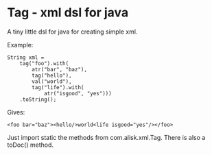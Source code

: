 # Tag - xml dsl for java

A tiny little dsl for java for creating simple xml.

Example:

    String xml =
        tag("foo").with(
            atr("bar", "baz"),
            tag("hello"),
            val("world"),
            tag("life").with(
                atr("isgood", "yes")))
        .toString();

Gives:

    <foo bar="baz"><hello/>world<life isgood="yes"/></foo>

Just import static the methods from com.alisk.xml.Tag.
There is also a toDoc() method.
